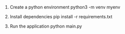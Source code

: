 1) Create a python environment
python3 -m venv myenv

2) Install dependencies
pip install -r requirements.txt

3) Run the application
python main.py 
